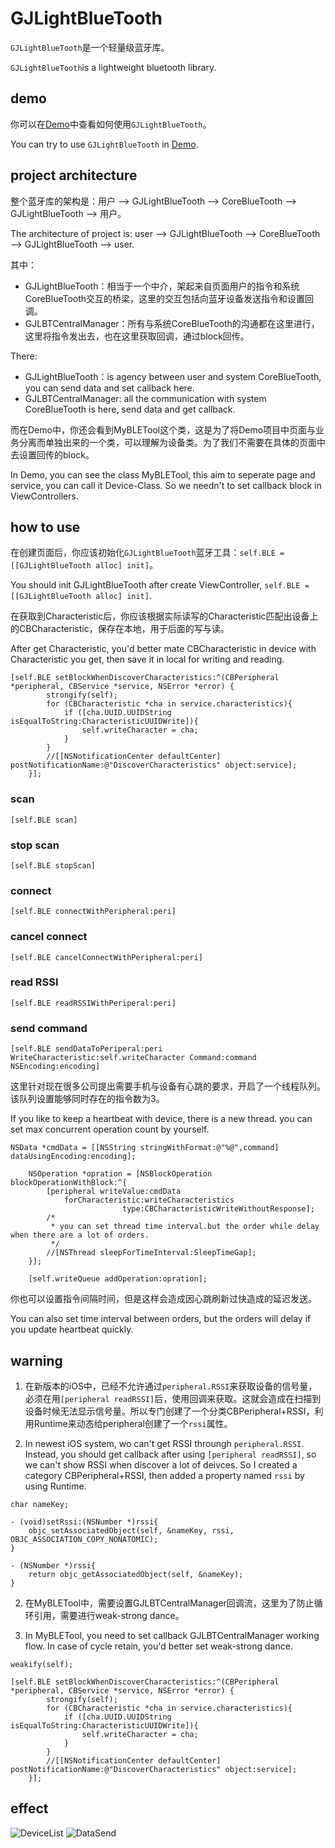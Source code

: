 # GJLightBlueTooth
```GJLightBlueTooth```是一个轻量级蓝牙库。

```GJLightBlueTooth```is a lightweight bluetooth library.

## demo
你可以在[Demo](https://github.com/manofit/GJLightBlueTooth/tree/master/GJLightBlueTooth/GJLightBlueTooth/Demo)中查看如何使用```GJLightBlueTooth```。

You can try to use ```GJLightBlueTooth``` in [Demo](https://github.com/manofit/GJLightBlueTooth/tree/master/GJLightBlueTooth/GJLightBlueTooth/Demo).

## project architecture
整个蓝牙库的架构是：用户 ——> GJLightBlueTooth ——> CoreBlueTooth ——> GJLightBlueTooth ——> 用户。

The architecture of project is: user ——> GJLightBlueTooth ——> CoreBlueTooth ——> GJLightBlueTooth ——> user.

其中：
- GJLightBlueTooth：相当于一个中介，架起来自页面用户的指令和系统CoreBlueTooth交互的桥梁，这里的交互包括向蓝牙设备发送指令和设置回调。
- GJLBTCentralManager：所有与系统CoreBlueTooth的沟通都在这里进行，这里将指令发出去，也在这里获取回调，通过block回传。

There:
- GJLightBlueTooth：is agency between user and system CoreBlueTooth, you can send data and set callback here.
- GJLBTCentralManager: all the communication with system CoreBlueTooth is here, send data and get callback.

而在Demo中，你还会看到MyBLETool这个类，这是为了将Demo项目中页面与业务分离而单独出来的一个类，可以理解为设备类。为了我们不需要在具体的页面中去设置回传的block。

In Demo, you can see the class MyBLETool, this aim to seperate page and service, you can call it Device-Class. So we needn't to set callback block in ViewControllers.

## how to use
在创建页面后，你应该初始化```GJLightBlueTooth```蓝牙工具：```self.BLE = [[GJLightBlueTooth alloc] init]```。

You should init GJLightBlueTooth after create ViewController, ```self.BLE = [[GJLightBlueTooth alloc] init]```.

在获取到Characteristic后，你应该根据实际读写的Characteristic匹配出设备上的CBCharacteristic，保存在本地，用于后面的写与读。

After get Characteristic, you'd better mate CBCharacteristic in device with Characteristic you get, then save it in local for writing and reading.
```
[self.BLE setBlockWhenDiscoverCharacteristics:^(CBPeripheral *peripheral, CBService *service, NSError *error) {
        strongify(self);
        for (CBCharacteristic *cha in service.characteristics){
            if ([cha.UUID.UUIDString isEqualToString:CharacteristicUUIDWrite]){
                self.writeCharacter = cha;
            }
        }
        //[[NSNotificationCenter defaultCenter] postNotificationName:@"DiscoverCharacteristics" object:service];
    }];
```
### scan
```
[self.BLE scan]
```
### stop scan
```
[self.BLE stopScan]
```
### connect
```
[self.BLE connectWithPeripheral:peri]
```
### cancel connect
```
[self.BLE cancelConnectWithPeripheral:peri]
```
### read RSSI
```
[self.BLE readRSSIWithPeriperal:peri]
```
### send command
```
[self.BLE sendDataToPeriperal:peri WriteCharacteristic:self.writeCharacter Command:command NSEncoding:encoding]
```

这里针对现在很多公司提出需要手机与设备有心跳的要求，开启了一个线程队列。该队列设置能够同时存在的指令数为3。

If you like to keep a heartbeat with device, there is a new thread. you can set max concurrent operation count by yourself.
```
NSData *cmdData = [[NSString stringWithFormat:@"%@",command] dataUsingEncoding:encoding];
    
    NSOperation *opration = [NSBlockOperation blockOperationWithBlock:^{
        [peripheral writeValue:cmdData
            forCharacteristic:writeCharacteristics
                         type:CBCharacteristicWriteWithoutResponse];
        /*
         * you can set thread time interval.but the order while delay when there are a lot of orders.
         */
        //[NSThread sleepForTimeInterval:SleepTimeGap];
    }];
    
    [self.writeQueue addOperation:opration];
```
你也可以设置指令间隔时间，但是这样会造成因心跳刷新过快造成的延迟发送。

You can also set time interval between orders, but the orders will delay if you update heartbeat quickly.

## warning
1. 在新版本的iOS中，已经不允许通过```peripheral.RSSI```来获取设备的信号量，必须在用```[peripheral readRSSI]```后，使用回调来获取。这就会造成在扫描到设备时候无法显示信号量。所以专门创建了一个分类CBPeripheral+RSSI，利用Runtime来动态给peripheral创建了一个```rssi```属性。

1. In newest iOS system, wo can't get RSSI throungh ```peripheral.RSSI```. Instead, you should get callback after using ```[peripheral readRSSI]```, so we can't show RSSI when discover a lot of deivces. So I created a category CBPeripheral+RSSI, then added a property named ```rssi``` by using Runtime. 
```
char nameKey;

- (void)setRssi:(NSNumber *)rssi{
    objc_setAssociatedObject(self, &nameKey, rssi, OBJC_ASSOCIATION_COPY_NONATOMIC);
}

- (NSNumber *)rssi{
    return objc_getAssociatedObject(self, &nameKey);
}
```
2. 在MyBLETool中，需要设置GJLBTCentralManager回调流，这里为了防止循环引用，需要进行weak-strong dance。

2. In MyBLETool, you need to set callback GJLBTCentralManager working flow. In case of cycle retain, you'd better set weak-strong dance.
```
weakify(self);

[self.BLE setBlockWhenDiscoverCharacteristics:^(CBPeripheral *peripheral, CBService *service, NSError *error) {
        strongify(self);
        for (CBCharacteristic *cha in service.characteristics){
            if ([cha.UUID.UUIDString isEqualToString:CharacteristicUUIDWrite]){
                self.writeCharacter = cha;
            }
        }
        //[[NSNotificationCenter defaultCenter] postNotificationName:@"DiscoverCharacteristics" object:service];
    }];
```
## effect
![DeviceList](https://github.com/manofit/GJLightBlueTooth/blob/master/GJLightBlueTooth/GJLightBlueTooth/DeviceListVC.PNG)
![DataSend](https://github.com/manofit/GJLightBlueTooth/blob/master/GJLightBlueTooth/GJLightBlueTooth/DataSendVC.PNG)
